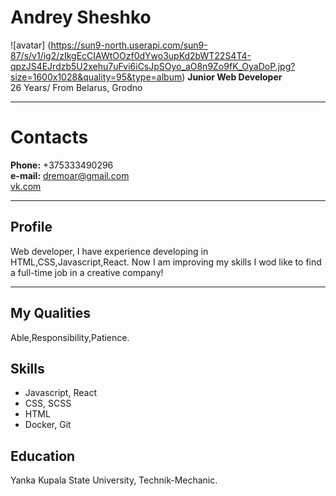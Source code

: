 # Andrey Sheshko
![avatar] (https://sun9-north.userapi.com/sun9-87/s/v1/ig2/zIkgEcCIAWtOOzf0dYwo3upKd2bWT22S4T4-qpzJS4EJrdzb5U2xehu7uFvi6iCsJpSOyo_aO8n9Zo9fK_OyaDoP.jpg?size=1600x1028&quality=95&type=album)
**Junior Web Developer** \
26 Years/
From Belarus, Grodno

---
# Contacts
**Phone:** +375333490296 \
**e-mail:** dremoar@gmail.com \
[vk.com](https://vk.com/dremoar)

---
## Profile
Web developer, I have experience developing in HTML,CSS,Javascript,React.
Now I am improving my skills
I wod like to find a full-time job in a creative company!

---
## My Qualities
Able,Responsibility,Patience.

## Skills 
- Javascript, React
- CSS, SCSS
- HTML 
- Docker, Git

## Education 

Yanka Kupala State University, Technik-Mechanic.